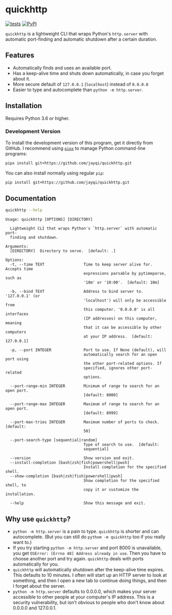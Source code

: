 # quickhttp

[![tests](https://github.com/jayqi/quickhttp/workflows/tests/badge.svg?branch=master)](https://github.com/jayqi/quickhttp/actions?query=workflow%3Atests+branch%3Amaster) [![PyPI](https://img.shields.io/pypi/v/quickhttp.svg)](https://pypi.org/project/quickhttp/)

`quickhttp` is a lightweight CLI that wraps Python's `http.server` with automatic port-finding and automatic shutdown after a certain duration.

## Features

- Automatically finds and uses an available port.
- Has a keep-alive time and shuts down automatically, in case you forget about it.
- More secure default of `127.0.0.1` (`localhost`) instead of `0.0.0.0`
- Easier to type and autocomplete than `python -m http.server`.

## Installation

Requires Python 3.6 or higher.

### Development Version

To install the development version of this program, get it directly from GitHub. I recommend using [`pipx`](https://pipxproject.github.io/pipx/) to manage Python command-line programs:


```bash
pipx install git+https://github.com/jayqi/quickhttp.git
```

You can also install normally using regular `pip`:

```bash
pip install git+https://github.com/jayqi/quickhttp.git
```

## Documentation

```bash
quickhttp --help
```

```text
Usage: quickhttp [OPTIONS] [DIRECTORY]

  Lightweight CLI that wraps Python's `http.server` with automatic port-
  finding and shutdown.

Arguments:
  [DIRECTORY]  Directory to serve.  [default: .]

Options:
  -t, --time TEXT                 Time to keep server alive for. Accepts time
                                  expressions parsable by pytimeparse, such as
                                  '10m' or '10:00'.  [default: 10m]

  -b, --bind TEXT                 Address to bind server to. '127.0.0.1' (or
                                  'localhost') will only be accessible from
                                  this computer. '0.0.0.0' is all interfaces
                                  (IP addresses) on this computer, meaning
                                  that it can be accessible by other computers
                                  at your IP address.  [default: 127.0.0.1]

  -p, --port INTEGER              Port to use. If None (default), will
                                  automatically search for an open port using
                                  the other port-related options. If
                                  specified, ignores other port-related
                                  options.

  --port-range-min INTEGER        Minimum of range to search for an open port.
                                  [default: 8000]

  --port-range-max INTEGER        Maximum of range to search for an open port.
                                  [default: 8999]

  --port-max-tries INTEGER        Maximum number of ports to check.  [default:
                                  50]

  --port-search-type [sequential|random]
                                  Type of search to use.  [default:
                                  sequential]

  --version                       Show version and exit.
  --install-completion [bash|zsh|fish|powershell|pwsh]
                                  Install completion for the specified shell.
  --show-completion [bash|zsh|fish|powershell|pwsh]
                                  Show completion for the specified shell, to
                                  copy it or customize the installation.

  --help                          Show this message and exit.
```

## Why use `quickhttp`?

- `python -m http.server` is a pain to type. `quickhttp` is shorter and can autocomplete. (But you can still do `pythom -m quickhttp` too if you really want to.)
- If you try starting `python -m http.server` and port 8000 is unavailable, you get `OSError: [Errno 48] Address already in use`. Then you have to choose another port and try again. `quickhttp` deals with ports automatically for you.
- `quickhttp` will automatically shutdown after the keep-alive time expires. This defaults to 10 minutes. I often will start up an HTTP server to look at something, and then I open a new tab to continue doing things, and then I forget about the server.
- `python -m http.server` defaults to 0.0.0.0, which makes your server accessible to other people at your computer's IP address. This is a security vulnerability, but isn't obvious to people who don't know about 0.0.0.0 and 127.0.0.1.

